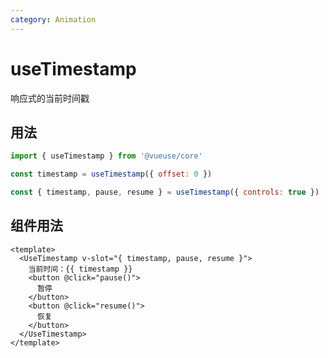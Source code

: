 ```yaml
---
category: Animation
---
```


# useTimestamp

响应式的当前时间戳

## 用法

```js
import { useTimestamp } from '@vueuse/core'

const timestamp = useTimestamp({ offset: 0 })
```

```js
const { timestamp, pause, resume } = useTimestamp({ controls: true })
```

## 组件用法

```vue
<template>
  <UseTimestamp v-slot="{ timestamp, pause, resume }">
    当前时间：{{ timestamp }}
    <button @click="pause()">
      暂停
    </button>
    <button @click="resume()">
      恢复
    </button>
  </UseTimestamp>
</template>
```
